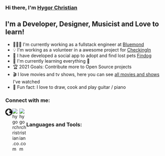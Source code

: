 ### Hi there, I'm [Hygor Christian](https://hygorchristian.com)

## I'm a Developer, Designer, Musicist and Love to learn!
- 👨🏻‍💻 I'm currently working as a fullstack engineer at [Bluemond](https://bluemond.com.br)
- 💡 I'm working as a volunteer in a awesome project for [CheckingIn](https://checkingin.co)
- 🐶 I have developed a social app to adopt and find lost pets [Findog](https://findog.com.br)
- 📖 I'm currently learning everything 🤣
- 🏆 2021 Goals: Contribute more to Open Source projects
- 🎬 I love movies and tv shows, here you can see [all movies and shows](https://movies.hygorchristian.com) I've watched 
- 🤩 Fun fact: I love to draw, cook and play guitar / piano

### Connect with me:

[<img align="left" alt="hygorchristian.com" width="22px" src="https://raw.githubusercontent.com/iconic/open-iconic/master/svg/globe.svg" />](https://hygorchristian.com)
[<img align="left" alt="hygorchristian.com" width="22px" src="https://cdn.jsdelivr.net/npm/simple-icons@v3/icons/linkedin.svg" />](https://www.linkedin.com/in/hygor-christian/)
[<img align="left" alt="hygorchristian.com" width="22px" src="https://cdn.jsdelivr.net/npm/simple-icons@v3/icons/twitter.svg" />](https://twitter.com/HygorChristian)

<br />

### Languages and Tools:

<!-- LANGUAGES-TOOLS-START -->
<!-- LANGUAGES-TOOLS-END -->

<br /><br />




